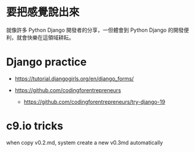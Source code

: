 # 要把感覺說出來

就像許多 Python Django 開發者的分享，一但體會到 Python Django 的開發便利，就會快樂在這領域耕耘。


# Django practice

- https://tutorial.djangogirls.org/en/django_forms/
- https://github.com/codingforentrepreneurs

  - https://github.com/codingforentrepreneurs/try-django-19


# c9.io tricks
when copy v0.2.md, system create a new v0.3md automatically

